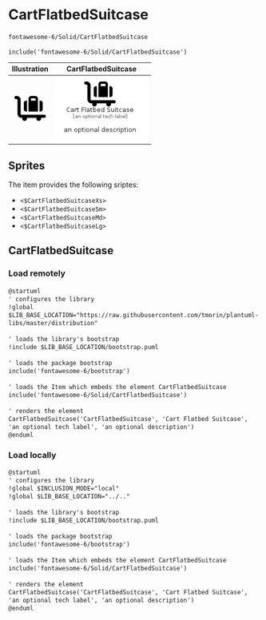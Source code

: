# CartFlatbedSuitcase


```text
fontawesome-6/Solid/CartFlatbedSuitcase
```

```text
include('fontawesome-6/Solid/CartFlatbedSuitcase')
```



| Illustration | CartFlatbedSuitcase |
| :---: | :---: |
| ![illustration for Illustration](../../fontawesome-6/Solid/CartFlatbedSuitcase.png) | ![illustration for CartFlatbedSuitcase](../../fontawesome-6/Solid/CartFlatbedSuitcase.Local.png) |



## Sprites
The item provides the following sriptes:

- `<$CartFlatbedSuitcaseXs>`
- `<$CartFlatbedSuitcaseSm>`
- `<$CartFlatbedSuitcaseMd>`
- `<$CartFlatbedSuitcaseLg>`





## CartFlatbedSuitcase

### Load remotely
```plantuml
@startuml
' configures the library
!global $LIB_BASE_LOCATION="https://raw.githubusercontent.com/tmorin/plantuml-libs/master/distribution"

' loads the library's bootstrap
!include $LIB_BASE_LOCATION/bootstrap.puml

' loads the package bootstrap
include('fontawesome-6/bootstrap')

' loads the Item which embeds the element CartFlatbedSuitcase
include('fontawesome-6/Solid/CartFlatbedSuitcase')

' renders the element
CartFlatbedSuitcase('CartFlatbedSuitcase', 'Cart Flatbed Suitcase', 'an optional tech label', 'an optional description')
@enduml
```

### Load locally
```plantuml
@startuml
' configures the library
!global $INCLUSION_MODE="local"
!global $LIB_BASE_LOCATION="../.."

' loads the library's bootstrap
!include $LIB_BASE_LOCATION/bootstrap.puml

' loads the package bootstrap
include('fontawesome-6/bootstrap')

' loads the Item which embeds the element CartFlatbedSuitcase
include('fontawesome-6/Solid/CartFlatbedSuitcase')

' renders the element
CartFlatbedSuitcase('CartFlatbedSuitcase', 'Cart Flatbed Suitcase', 'an optional tech label', 'an optional description')
@enduml
```

